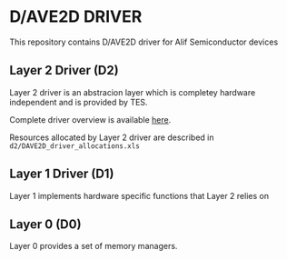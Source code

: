 # D/AVE2D DRIVER

This repository contains D/AVE2D driver for Alif Semiconductor devices

## Layer 2 Driver (D2)

Layer 2 driver is an abstracion layer which is completey hardware independent and is provided by TES.

Complete driver overview is available [here](https://lpccs-docs.renesas.com/DA1470x/UM-B-157_DA1470x-GPU-API-Manual/files/doc/overview-txt.html).

Resources allocated by Layer 2 driver are described in `d2/DAVE2D_driver_allocations.xls`

## Layer 1 Driver (D1)

Layer 1 implements hardware specific functions that Layer 2 relies on

## Layer 0 (D0)

Layer 0 provides a set of memory managers.
